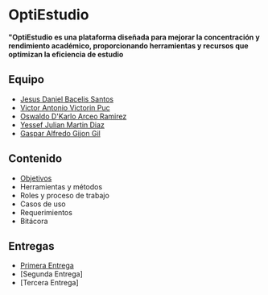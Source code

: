 # OptiEstudio

**"OptiEstudio es una plataforma diseñada para mejorar la concentración y rendimiento académico, proporcionando herramientas y recursos que optimizan la eficiencia de estudio**

## Equipo
+ [Jesus Daniel Bacelis Santos](https://github.com/DanielBacelis)
+ [Victor Antonio Victorin Puc](https://github.com/Victorin2005)
+ [Oswaldo D'Karlo Arceo Ramirez](https://github.com/OswaldoArceo)
+ [Yessef Julian Martin Diaz](https://github.com/Yessef70)
+ [Gaspar Alfredo Gijon Gil](https://github.com/CREARPRO)

## Contenido
+ [Objetivos](https://github.com/DanielBacelis/Proyecto_FDS/tree/Contenido/Objetivos)
+ Herramientas y métodos
+ Roles y proceso de trabajo
+ Casos de uso
+ Requerimientos
+ Bitácora

## Entregas 
+ [Primera Entrega](https://github.com/DanielBacelis/Proyecto_FDS/tree/Primera_entrega)
+ [Segunda Entrega]
+ [Tercera Entrega]
  
